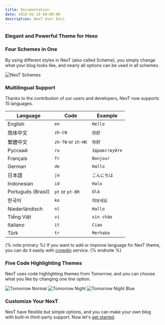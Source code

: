 ```yaml
---
title: Documentation
date: 2018-02-10 00:00:00
description: NexT User Docs
---
```

### Elegant and Powerful Theme for Hexo

### Four Schemes in One

By using different styles in NexT (also called Scheme), you simply change what your blog looks like, and nearly all options can be used in all schemes.

![NexT Schemes](/images/docs/next-schemes-3.png)

### Multilingual Support

Thanks to the contribution of our users and developers, NexT now supports 15 languages.

|      Language      |        Code        |      Example      |
| ------------------ | ------------------ | ----------------- |
| English            | `en`               | `Hello`    |
| 简体中文            | `zh-CN`            | `你好` |
| 繁體中文            | `zh-TW` or `zh-HK` | `你好` |
| Русский            | `ru`               | `Здравствуйте`    |
| Français           | `fr`               | `Bonjour`    |
| German             | `de`               | `Hallo`    |
| 日本語              | `ja`               | `こんにちは`    |
| Indonesian         | `id`               | `Halo`    |
| Português (Brasil) | `pt` or `pt-BR`    | `Olá`    |
| 한국어              | `ko`               | `여보세요`    |
| Niederländisch     | `nl`               | `Hallo`    |
| Tiếng Việt         | `vi`               | `xin chào`    |
| Italiano           | `it`               | `Ciao`    |
| Türk               | `tr`               | `Merhaba`    |

{% note primary %}
If you want to add or improve language for NexT theme, you can do it easily with [crowdin](https://crwd.in/theme-next) service.
{% endnote %}

### Five Code Highlighting Themes

NexT uses code highlighting themes from Tomorrow, and you can choose what you like by changing one line option.

![Tomorrow Normal](/images/docs/tomorrow-normal.png) ![Tomorrow Night](/images/docs/tomorrow-night.png) ![Tomorrow Night Blue](/images/docs/tomorrow-night-blue.png)

### Customize Your NexT

NexT have flexible but simple options, and you can make your own blog with built-in third-party support. Now let's [get started](/docs/getting-started/).
